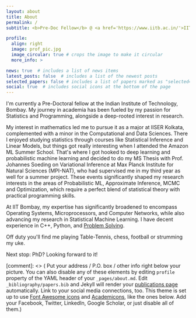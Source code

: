 ```yaml
---
layout: about
title: About
permalink: /
subtitle: <b>Pre-Doc Fellow</b> @ <a href='https://www.iitb.ac.in/'>IIT Bombay</a> • <b>Previously:</b> <a href='https://www.mpinat.mpg.de/soeding'> Soeding Lab @ MPI-NAT Goettingen</a> | <a href='https://www.iiserkol.ac.in/'>IISER Kolkata</a>

profile:
  align: right
  image: prof_pic.jpg
  image_circular: true # crops the image to make it circular
  more_info: >

news: true  # includes a list of news items
latest_posts: false  # includes a list of the newest posts
selected_papers: false # includes a list of papers marked as "selected={true}"
social: true  # includes social icons at the bottom of the page
---
```


I'm currently a Pre-Doctoral fellow at the Indian Institute of Technology, Bombay. My journey in academia has been fueled by my passion for Statistics and Programming, alongside a deep-rooted interest in research.

My interest in mathematics led me to pursue it as a major at IISER Kolkata, complemented with a minor in the Computational and Data Sciences. There I enjoyed studying statistics through courses like Statistical Inference and Linear Models, but things got really interesting when I attended the Amazon ML Summer School. That's where I got hooked to deep learning and probabilistic machine learning and decided to do my MS Thesis with Prof. Johannes Soeding on Variational Inference at Max Planck Institute for Natural Sciences (MPI-NAT), who had supervised me in my third year as well for a summer project. These events significantly shaped my research interests in the areas of Probabilistic ML, Approximate Inference, MCMC and Optimization, which require a perfect blend of statistical theory with practical programming skills.

At IIT Bombay, my expertise has significantly broadened to encompass Operating Systems, Microprocessors, and Computer Networks, while also advancing my research in Statistical Machine Learning. I have decent experience in C++, Python, and [Problem Solving](https://leetcode.com/ananyapam7/). 

Off duty you'll find me playing Table-Tennis, chess, football or strumming my uke. 

Next stop: PhD? Looking forward to it!

[comment]: <> ( Put your address / P.O. box / other info right below your picture. You can also disable any of these elements by editing `profile` property of the YAML header of your `_pages/about.md`. Edit `_bibliography/papers.bib` and Jekyll will render your [publications page](/al-folio/publications/) automatically. Link to your social media connections, too. This theme is set up to use [Font Awesome icons](http://fortawesome.github.io/Font-Awesome/) and [Academicons](https://jpswalsh.github.io/academicons/), like the ones below. Add your Facebook, Twitter, LinkedIn, Google Scholar, or just disable all of them.)